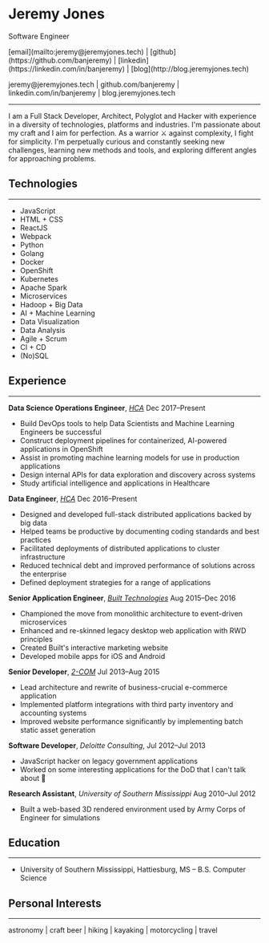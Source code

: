 # Jeremy Jones
Software Engineer

<p class="links-screen">
[email](mailto:jeremy@jeremyjones.tech) | [github](https://github.com/banjeremy) | [linkedin](https://linkedin.com/in/banjeremy) | [blog](http://blog.jeremyjones.tech)
</p>

<p class="links-print">
jeremy@jeremyjones.tech | github.com/banjeremy | linkedin.com/in/banjeremy | blog.jeremyjones.tech
</p>

---
I am a Full Stack Developer, Architect, Polyglot and Hacker with experience in a diversity of technologies, platforms and industries. I'm passionate about my craft and I aim for perfection. As a warrior ⚔ against complexity, I fight for simplicity. I'm perpetually curious and constantly seeking new challenges, learning new methods and tools, and exploring different angles for approaching problems.

## Technologies
---
- JavaScript
- HTML + CSS
- ReactJS
- Webpack
- Python
- Golang
- Docker
- OpenShift
- Kubernetes
- Apache Spark
- Microservices
- Hadoop + Big Data
- AI + Machine Learning
- Data Visualization
- Data Analysis
- Agile + Scrum
- CI + CD
- (No)SQL

## Experience
---
**Data Science Operations Engineer**, [*HCA*](http://hcahealthcare.com/) Dec 2017–Present
- Build DevOps tools to help Data Scientists and Machine Learning Engineers be successful
- Construct deployment pipelines for containerized, AI-powered applications in OpenShift
- Assist in promoting machine learning models for use in  production applications
- Design internal APIs for data exploration and discovery across systems
- Study artificial intelligence and applications in Healthcare

**Data Engineer**, [*HCA*](http://hcahealthcare.com/) Dec 2016–Present
- Designed and developed full-stack distributed applications backed by big data
- Helped teams be productive by documenting coding standards and best practices
- Facilitated deployments of distributed applications to cluster infrastructure
- Reduced technical debt and improved performance of solutions across the enterprise
- Defined deployment strategies for a range of applications

**Senior Application Engineer**, [*Built Technologies*](https://getbuilt.com/) Aug 2015–Dec 2016
- Championed the move from monolithic architecture to event-driven microservices
- Enhanced and re-skinned legacy desktop web application with RWD principles
- Created Built's interactive marketing website
- Developed mobile apps for iOS and Android

**Senior Developer**, [*2-COM*](http://2-com.net) Jul 2013–Aug 2015
- Lead architecture and rewrite of business-crucial e-commerce application
- Implemented platform integrations with third party inventory and accounting systems
- Improved website performance significantly by implementing batch static asset generation

**Software Developer**, *Deloitte Consulting*, Jul 2012–Jul 2013
- JavaScript hacker on legacy government applications
- Worked on some interesting applications for the DoD that I can't talk about 🙊

**Research Assistant**, *University of Southern Mississippi* Aug 2010–Jul 2012
- Built a web-based 3D rendered environment used by Army Corps of Engineer for simulations

## Education
---
* University of Southern Mississippi, Hattiesburg, MS – B.S. Computer Science

## Personal Interests
---
<p class="small">
astronomy | craft beer | hiking | kayaking | motorcycling | travel
</p>
